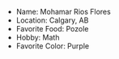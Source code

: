 * Name: Mohamar Rios Flores
* Location: Calgary, AB
* Favorite Food: Pozole
* Hobby: Math
* Favorite Color: Purple
